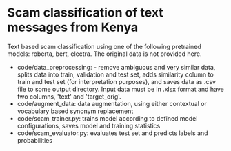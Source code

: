 # Scam classification of text messages from Kenya

Text based scam classification using one of the following pretrained models: roberta, bert, electra. 
The original data is not provided here. 
 



- code/data_preprocessing: 
      -  remove ambiguous and very similar data, splits data into train, validation and test set, adds similarity column to train and test set (for         interpretation purposes), and saves data as .csv file to some output directory. Input data must be in .xlsx format and have two columns, 'text' and 'target_orig'. 
- code/augment_data: data augmentation, using either contextual or vocabulary based synonym replacement 
- code/scam_trainer.py: trains model according to defined model configurations, saves model and training statistics
- code/scam_evaluator.py: evaluates test set and predicts labels and probabilities 



